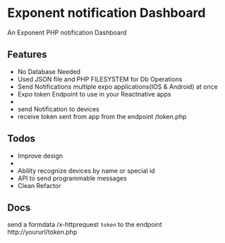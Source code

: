 # Exponent notification Dashboard
<p>An Exponent PHP notification Dashboard</b>

## Features
<ul>
<li>No Database Needed</li>
<li>Used JSON file and PHP FILESYSTEM for Db Operations</li>
<li>Send Notifications multiple expo applications(IOS & Android) at once</li>
<li>Expo token Endpoint to use in your Reactnative apps<li>
<li>send Notification to devices</li>
<li>receive token sent from app from the endpoint /token.php</li>
</ul>

## Todos
<ul>
<li>Improve design<li>
<li>Ability recognize devices by name or special id
<li>API to send programmable messages</li>
<li>Clean Refactor</li>
</ul>

## Docs

<p> send a formdata /x-httprequest  <code>token</code> to the endpoint http://yoururl/token.php</p>
